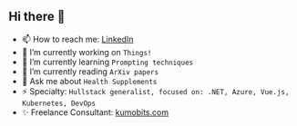 ## Hi there 👋

- 📫 How to reach me: [LinkedIn](https://www.linkedin.com/in/rickard-robin-1995b627/)
- 🔭 I’m currently working on `Things!`
- 🌱 I’m currently learning `Prompting techniques`
- 👯 I’m currently reading `ArXiv papers`
- 💬 Ask me about `Health Supplements`
- ⚡ Specialty: `Hullstack generalist, focused on: .NET, Azure, Vue.js, Kubernetes, DevOps`
- ✨ Freelance Consultant: [kumobits.com](https://kumobits.com)


<!--
- ✨ AI Agency: [ai-fleet.com](https://ai-fleet.com)
**rille111/rille111** is a ✨ _special_ ✨ repository because its `README.md` (this file) appears on your GitHub profile.

See: https://docs.github.com/en/account-and-profile/setting-up-and-managing-your-github-profile/customizing-your-profile/managing-your-profile-readme

Here are some ideas to get you started:

- 🔭 I’m currently working on ...
- 🌱 I’m currently learning ...
- 👯 I’m looking to collaborate on ...
- 🤔 I’m looking for help with ....
- 💬 Ask me about ...
- 📫 How to reach me: ...
- 😄 Pronouns: ...
- ⚡ Fun fact: ...
-->
